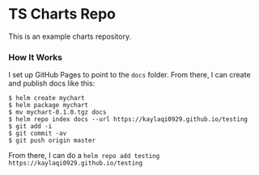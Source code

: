 # TS Charts Repo

This is an example charts repository.

### How It Works

I set up GitHub Pages to point to the `docs` folder. From there, I can
create and publish docs like this:

```console
$ helm create mychart
$ helm package mychart
$ mv mychart-0.1.0.tgz docs
$ helm repo index docs --url https://kaylaqi0929.github.io/testing
$ git add -i
$ git commit -av
$ git push origin master
```

From there, I can do a `helm repo add testing
https://kaylaqi0929.github.io/testing`
